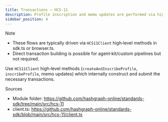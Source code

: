 ```yaml
---
title: Transactions — HCS‑11
description: Profile inscription and memo updates are performed via high‑level helpers; no dedicated tx builders required.
sidebar_position: 4
---
```


Note
- These flows are typically driven via `HCS11Client` high‑level methods in sdk.ts or browser.ts.
- Direct transaction building is possible for agent‑kit/custom pipelines but not required.

Use `HCS11Client` high‑level methods (`createAndInscribeProfile`, `inscribeProfile`, memo updates) which internally construct and submit the necessary transactions.

Sources
- Module folder: https://github.com/hashgraph-online/standards-sdk/tree/main/src/hcs-11
- client.ts: https://github.com/hashgraph-online/standards-sdk/blob/main/src/hcs-11/client.ts
